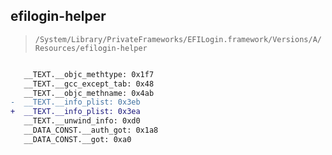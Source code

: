 ## efilogin-helper

> `/System/Library/PrivateFrameworks/EFILogin.framework/Versions/A/Resources/efilogin-helper`

```diff

   __TEXT.__objc_methtype: 0x1f7
   __TEXT.__gcc_except_tab: 0x48
   __TEXT.__objc_methname: 0x4ab
-  __TEXT.__info_plist: 0x3eb
+  __TEXT.__info_plist: 0x3ea
   __TEXT.__unwind_info: 0xd0
   __DATA_CONST.__auth_got: 0x1a8
   __DATA_CONST.__got: 0xa0

```
